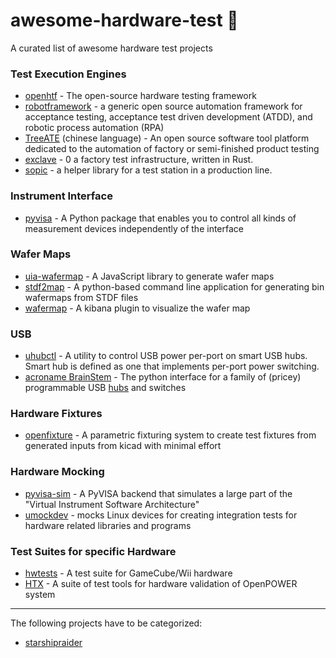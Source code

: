 # awesome-hardware-test :robot:
A curated list of awesome hardware test projects

### Test Execution Engines
- [openhtf](https://github.com/google/openhtf) - The open-source hardware testing framework
- [robotframework](https://github.com/robotframework/robotframework) - a generic open source automation framework for acceptance testing, acceptance test driven development (ATDD), and robotic process automation (RPA)
- [TreeATE](https://github.com/WilliamYinwei/TreeATE) (chinese language) - An open source software tool platform dedicated to the automation of factory or semi-finished product testing
- [exclave](https://github.com/exclave/exclave) - 0 a factory test infrastructure, written in Rust.
- [sopic](https://github.com/FeetMe/sopic/) - a helper library for a test station in a production line.

### Instrument Interface
- [pyvisa](https://github.com/pyvisa/pyvisa) - A Python package that enables you to control all kinds of measurement devices independently of the interface

### Wafer Maps
- [uia-wafermap](https://github.com/uia4w/uia-wafermap) - A JavaScript library to generate wafer maps
- [stdf2map](https://github.com/CozumelDiver/stdf2map) - A python-based command line application for generating bin wafermaps from STDF files
- [wafermap](https://github.com/guanghaofan/wafermap) - A kibana plugin to visualize the wafer map

### USB
- [uhubctl](https://github.com/mvp/uhubctl) - A utility to control USB power per-port on smart USB hubs. Smart hub is defined as one that implements per-port power switching.
- [acroname BrainStem](https://acroname.com/reference/python/USB.html) - The python interface for a family of (pricey) programmable USB [hubs](https://acroname.com/programmable-and-software-controlled-usb-hubs-and-switches) and switches

### Hardware Fixtures
- [openfixture](https://github.com/tinylabs/openfixture) - A parametric fixturing system to create test fixtures from generated inputs from kicad with minimal effort

### Hardware Mocking
- [pyvisa-sim](https://github.com/pyvisa/pyvisa-sim) - A PyVISA backend that simulates a large part of the "Virtual Instrument Software Architecture"
- [umockdev](https://github.com/martinpitt/umockdev) - mocks Linux devices for creating integration tests for hardware related libraries and programs

### Test Suites for specific Hardware
- [hwtests](https://github.com/dolphin-emu/hwtests) - A test suite for GameCube/Wii hardware
- [HTX](https://github.com/open-power/HTX) - A suite of test tools for hardware validation of OpenPOWER system

---

The following projects have to be categorized:
- [starshipraider](https://github.com/azonenberg/starshipraider) 

